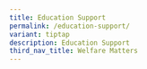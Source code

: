 ```yaml
---
title: Education Support
permalink: /education-support/
variant: tiptap
description: Education Support
third_nav_title: Welfare Matters
---
```

